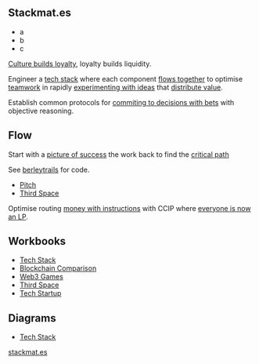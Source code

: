 ## Stackmat.es

- a
- b
- c

[Culture builds loyalty](https://mm.dreamineering.com/docs/value/money/tokenomics/tokenomics-games/), loyalty builds liquidity.

Engineer a [tech stack](https://mm.dreamineering.com/docs/engineering/software/sdk/) where each component [flows together](https://mm.dreamineering.com/docs/flow) to optimise [teamwork](https://mm.dreamineering.com/docs/principles/people/community/teamwork) in rapidly [experimenting with ideas](https://mm.dreamineering.com/docs/experiments/) that [distribute value](https://mm.dreamineering.com/docs/value/).

Establish common protocols for [commiting to decisions with bets](https://mm.dreamineering.com/docs/principles/platform/web3/primitives/decentralized-decisions-protocols) with objective reasoning.

## Flow

Start with a [picture of success](https://mm.dreamineering.com/docs/business/functions/business-documents/business-financial-docs/financial-doc-discounted-cashflow) the work back to find the [critical path](https://mm.dreamineering.com/docs/business/business-principles/critical-path)

See [berleytrails](https://github.com/dreamineering/berleytrails) for code.

- [Pitch](https://mm.dreamineering.com/docs/experiments/dreamineering/)
- [Third Space](https://mm.dreamineering.com/docs/experiments/better-practice/)

Optimise routing [money with instructions](https://mm.dreamineering.com/docs/engineering/software/algorithms/routing-algorithm) with CCIP where [everyone is now an LP](https://mm.dreamineering.com/docs/value/money/tokenomics/tokenomics-defi/defi-uniswap).

## Workbooks

- [Tech Stack](https://docs.google.com/spreadsheets/d/1XiA_gfU_TkQXlEqVEiVLUUjKmyAZM3rirlJ5EUjJl9Y/edit#gid=1797190969)
- [Blockchain Comparison](https://docs.google.com/spreadsheets/d/16pqE_E4FzNbsqn-ACxkYfhCyBg3M9kQGcySUM3zw73M/edit#gid=1322132351)
- [Web3 Games](https://docs.google.com/spreadsheets/d/1l74VNspBM_3HjBq0oXZzoe1t-EPhKZPsH6FjRokM7cY/edit#gid=745206562)
- [Third Space](https://docs.google.com/spreadsheets/d/137bivoW4gOKJ9avATvSUgnFND6xELQuJw4cybaL006c/edit#gid=134217819)
- [Tech Startup](https://docs.google.com/spreadsheets/d/10zBw2LruDEmkBAA9GFVfBaG3UtkOMItr-44CvIxb1VQ/edit#gid=1021038640)

## Diagrams

- [Tech Stack](https://www.figma.com/file/SR3Xg7a8tElFPLoovsqwUO/technology-stack?type=whiteboard&node-id=260-1322&t=6q447RjvecYVn1fG-4)

[stackmat.es](https://www.stackmat.es/)
